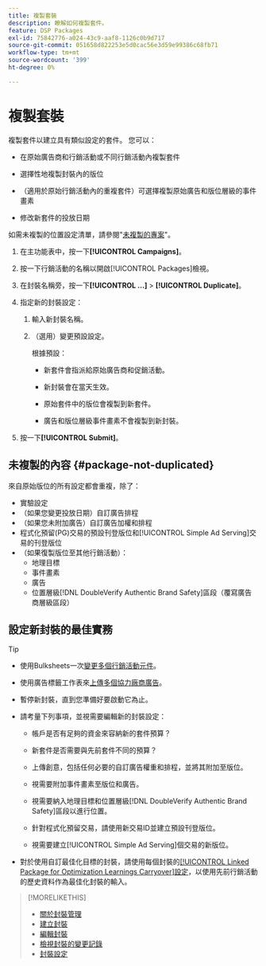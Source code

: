 ```yaml
---
title: 複製套裝
description: 瞭解如何複製套件。
feature: DSP Packages
exl-id: 75842776-a024-43c9-aaf8-1126c0b9d717
source-git-commit: 051658d822253e5d0cac56e3d59e99386c68fb71
workflow-type: tm+mt
source-wordcount: '399'
ht-degree: 0%

---
```


# 複製套裝

複製套件以建立具有類似設定的套件。 您可以：

* 在原始廣告商和行銷活動或不同行銷活動內複製套件

* 選擇性地複製封裝內的版位

* （適用於原始行銷活動內的重複套件）可選擇複製原始廣告和版位層級的事件畫素

* 修改新套件的投放日期

如需未複製的位置設定清單，請參閱&quot;[未複製的專案](#package-not-duplicated)&quot;。

1. 在主功能表中，按一下&#x200B;**[!UICONTROL Campaigns]**。

1. 按一下行銷活動的名稱以開啟[!UICONTROL Packages]檢視。

1. 在封裝名稱旁，按一下&#x200B;**[!UICONTROL ...]** > **[!UICONTROL Duplicate]**。

1. 指定新的封裝設定：

   1. 輸入新封裝名稱。

   1. （選用）變更預設設定。

      根據預設：

      * 新套件會指派給原始廣告商和促銷活動。

      * 新封裝會在當天生效。<!-- and the flight continues for NN  days. -->

      * 原始套件中的版位會複製到新套件。

      * 廣告和版位層級事件畫素不會複製到新封裝。

1. 按一下&#x200B;**[!UICONTROL Submit]**。

## 未複製的內容 {#package-not-duplicated}

來自原始版位的所有設定都會重複，除了：

* 實驗設定
* （如果您變更投放日期）自訂廣告排程
* （如果您未附加廣告）自訂廣告加權和排程
* 程式化預留(PG)交易的預設刊登版位和[!UICONTROL Simple Ad Serving]交易的刊登版位
* （如果復製版位至其他行銷活動）：
   * 地理目標
   * 事件畫素
   * 廣告
   * 位置層級[!DNL DoubleVerify Authentic Brand Safety]區段（覆寫廣告商層級區段）

## 設定新封裝的最佳實務

>[!TIP]
>
>* 使用Bulksheets一次[變更多個行銷活動元件](/help/dsp/campaign-management/campaign-components-review-edit.md)。
* 使用廣告標籤工作表來[上傳多個協力廠商廣告](/help/dsp/campaign-management/ads/ad-create-multiple.md)。

* 暫停新封裝，直到您準備好要啟動它為止。

* 請考量下列事項，並視需要編輯新的封裝設定：

   * 帳戶是否有足夠的資金來容納新的套件預算？

   * 新套件是否需要與先前套件不同的預算？

   * 上傳創意，包括任何必要的自訂廣告權重和排程，並將其附加至版位。

   * 視需要附加事件畫素至版位和廣告。

   * 視需要納入地理目標和位置層級[!DNL DoubleVerify Authentic Brand Safety]區段以進行位置。

   * 針對程式化預留交易，請使用新交易ID並建立預設刊登版位。

   * 視需要建立[!UICONTROL Simple Ad Serving]個交易的新版位。

* 對於使用自訂最佳化目標的封裝，請使用每個封裝的[[!UICONTROL Linked Package for Optimization Learnings Carryover]設定](/help/dsp/campaign-management/packages/package-settings.md)，以使用先前行銷活動的歷史資料作為最佳化封裝的輸入。

>[!MORELIKETHIS]
>
>* [關於封裝管理](package-about.md)
>* [建立封裝](package-create.md)
>* [編輯封裝](package-edit.md)
>* [檢視封裝的變更記錄](package-change-log.md)
>* [封裝設定](package-settings.md)
